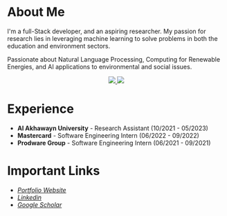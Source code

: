 # About Me
I'm a full-Stack developer, and an aspiring researcher. My passion for research lies in leveraging machine learning to solve problems in both the education and environment sectors.

Passionate about Natural Language Processing, Computing for Renewable Energies, and AI applications to environmental and social issues.

<p align="center">
  <a href="https://github.com/anuraghazra/github-readme-stats" alt="hamzaelalaoui's GitHub Stats">
    <img src="https://github-readme-stats.vercel.app/api?username=hamzaeIalaoui&count_private=true&show_icons=true&theme=jolly&hide_rank=false&hide=stars">
  </a>
  <a href = "https://github.com/anuraghazra/github-readme-stats" alt="hamzaelalaoui's  Language Stats">
    <img src="https://github-readme-stats.vercel.app/api/top-langs/?username=hamzaeialaoui&theme=jolly&count_private=true&show_icons=true&layout=compact">
  </a>
</p>
<p align = "center"/>

# Experience
- __Al Akhawayn University__ - Research Assistant (10/2021 - 05/2023)
- __Mastercard__ - Software Engineering Intern (06/2022 - 09/2022)
- __Prodware Group__ - Software Engineering Intern (06/2021 - 09/2021)

# Important Links
- [_Portfolio Website_](http://hamzaelalaoui.com/)
- [_Linkedin_](https://www.linkedin.com/in/hamzaelalaoui/)
- [_Google Scholar_](https://scholar.google.com/citations?hl=en&user=9PBfhTkAAAAJ)

